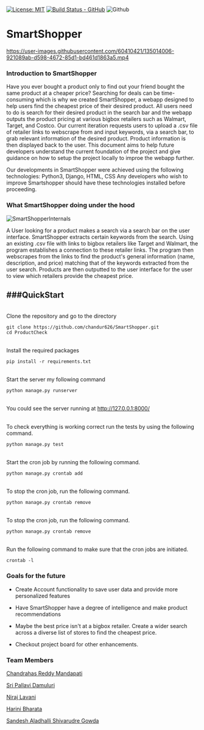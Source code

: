 [![License: MIT](https://img.shields.io/badge/License-MIT-yellow.svg)](https://opensource.org/licenses/MIT)
[![Build Status - GitHub](https://github.com/chandur626/SmartShopper/actions/workflows/django.yml/badge.svg)](https://github.com/chandur626/SmartShopper/actions/workflows/django.yml)
![Github](https://img.shields.io/badge/language-python-blue.svg)

# SmartShopper

https://user-images.githubusercontent.com/60410421/135014006-921089ab-d598-4672-85d1-bd461d1863a5.mp4

### Introduction to SmartShopper
Have you ever bought a product only to find out your friend bought the same product at a cheaper price? Searching for deals can be time-consuming which is why we created SmartShopper, a webapp designed to help users find the cheapest price of their desired product. All users need to do is search for their desired product in the search bar and the webapp outputs the product pricing at various bigbox retailers such as Walmart, Target, and Costco. Our current iteration requests users to upload a .csv file of retailer links to webscrape from and input keywords, via a search bar, to grab relevant information of the desired product. Product information is then displayed back to the user. This document aims to help future developers understand the current foundation of the project and give guidance on how to setup the project locally to improe the webapp further.

Our developments in SmartShopper were achieved using the following technologies: Python3, Django, HTML, CSS Any developers who wish to improve Smartshopper should have these technologies installed before proceeding.

### What SmartShopper doing under the hood
![SmartShopperInternals](https://i.imgur.com/SYvKoeA.jpg)

A User looking for a product makes a search via a search bar on the user interface. SmartShopper extracts certain keywords from the search. Using an existing .csv file with links to bigbox retailers like Target and Walmart, the program establishes a connection to these retailer links. The program then webscrapes from the links to find the product's general information (name, description, and price) matching that of the keywords extracted from the user search. Products are then outputted to the user interface for the user to view which retailers provide the cheapest price.

###QuickStart
---
<br/> Clone the repository and go to the directory
```
git clone https://github.com/chandur626/SmartShopper.git
cd ProductCheck
```
<br/> Install the required packages
```
pip install -r requirements.txt
```
<br/> Start the server my following command
```
python manage.py runserver
```
<br/> You could see the server running at http://127.0.0.1:8000/

<br/> To check everything is working correct run the tests by using the following command.
```
python manage.py test
```

<br/> Start the cron job by running the following command.
```
python manage.py crontab add
```

<br/> To stop the cron job, run the following command.
```
python manage.py crontab remove
```

<br/> To stop the cron job, run the following command.
```
python manage.py crontab remove
```

<br/> Run the following command to make sure that the cron jobs are initiated.
```
crontab -l
```


### Goals for the future

* Create Account functionality to save user data and provide more personalized features

* Have SmartShopper have a degree of intelligence and make product recommendations

* Maybe the best price isn't at a bigbox retailer. Create a wider search across a diverse list of stores to find the cheapest price.

* Checkout project board for other enhancements.

### Team Members
[Chandrahas Reddy Mandapati](https://github.com/chandur626)

[Sri Pallavi Damuluri](https://github.com/SriPallaviDamuluri)

[Niraj Lavani](https://github.com/nirajlavani)

[Harini Bharata](https://github.com/HariniBharata)

[Sandesh Aladhalli Shivarudre Gowda](https://github.com/05sandesh)